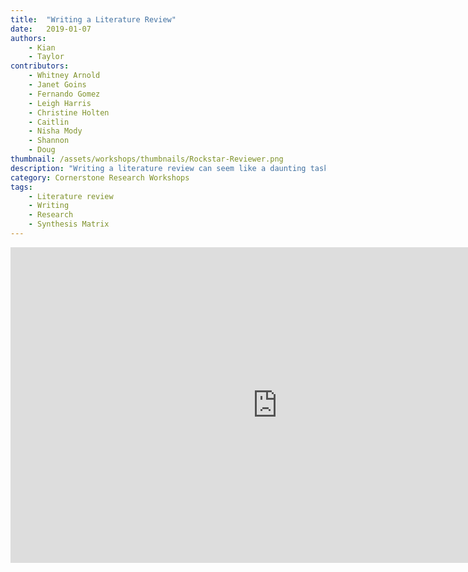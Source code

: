 ```yaml
---
title:  "Writing a Literature Review"
date:   2019-01-07
authors:
    - Kian
    - Taylor
contributors:
    - Whitney Arnold
    - Janet Goins
    - Fernando Gomez
    - Leigh Harris
    - Christine Holten
    - Caitlin
    - Nisha Mody
    - Shannon
    - Doug
thumbnail: /assets/workshops/thumbnails/Rockstar-Reviewer.png
description: "Writing a literature review can seem like a daunting task. Complete this activity to learn strategies for writing a literature review!"
category: Cornerstone Research Workshops
tags:
    - Literature review
    - Writing
    - Research
    - Synthesis Matrix
---
```

<!--H5P-->
<iframe src="https://ccle.ucla.edu/mod/hvp/embed.php?id=2434230" width="854" height="505" frameborder="0" allowfullscreen="allowfullscreen"></iframe><script src="https://ccle.ucla.edu/mod/hvp/library/js/h5p-resizer.js" charset="UTF-8"></script>